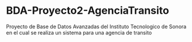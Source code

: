 # BDA-Proyecto2-AgenciaTransito
 Proyecto de Base de Datos Avanzadas del Instituto Tecnologico de Sonora en el cual se realiza un sistema para una agencia de transito
